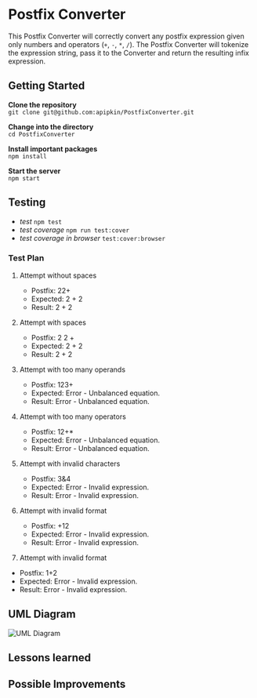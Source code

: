 # Postfix Converter

This Postfix Converter will correctly convert any postfix expression given only numbers and operators (`+`, `-`, `*`, `/`).
The Postfix Converter will tokenize the expression string, pass it to the Converter and return the resulting infix expression.

## Getting Started

**Clone the repository**<br>
`git clone git@github.com:apipkin/PostfixConverter.git`

**Change into the directory**<br>
`cd PostfixConverter`

**Install important packages**<br>
`npm install`

**Start the server**<br>
`npm start`



## Testing

 - *test* `npm test`
 - *test coverage* `npm run test:cover`
 - *test coverage in browser* `test:cover:browser`

### Test Plan

 1. Attempt without spaces
    - Postfix: 22+
    - Expected: 2 + 2
    - Result: 2 + 2

 2. Attempt with spaces
    - Postfix: 2 2 +
    - Expected: 2 + 2
    - Result: 2 + 2

 3. Attempt with too many operands
    - Postfix: 123+
    - Expected: Error - Unbalanced equation.
    - Result: Error - Unbalanced equation.

 4. Attempt with too many operators
    - Postfix: 12+*
    - Expected: Error - Unbalanced equation.
    - Result: Error - Unbalanced equation.

 5. Attempt with invalid characters
    - Postfix: 3&4
    - Expected: Error - Invalid expression.
    - Result: Error - Invalid expression.

 6. Attempt with invalid format
    - Postfix: +12
    - Expected: Error - Invalid expression.
    - Result: Error - Invalid expression.

 7. Attempt with invalid format
  - Postfix: 1+2
  - Expected: Error - Invalid expression.
  - Result: Error - Invalid expression.





## UML Diagram
![UML Diagram]()


## Lessons learned



## Possible Improvements


